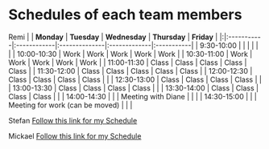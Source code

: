 # Schedules of each team members #

Remi
| | **Monday** | **Tuesday** | **Wednesday** | **Thursday** | **Friday** |
|:|:-----------|:------------|:--------------|:-------------|:-----------|
| 9:30-10:00 |            |             |               |              |            |
| 10:00-10:30 | Work       | Work        | Work          | Work         | Work       |
| 10:30-11:00 | Work       | Work        | Work          | Work         | Work       |
| 11:00-11:30 | Class      | Class       | Class         | Class        | Class      |
| 11:30-12:00 | Class      | Class       | Class         | Class        | Class      |
| 12:00-12:30 | Class      | Class       | Class         | Class        |            |
| 12:30-13:00 | Class      | Class       | Class         | Class        |            |
| 13:00-13:30 | Class      | Class       | Class         | Class        |            |
| 13:30-14:00 | Class      | Class       | Class         | Class        |            |
| 14:00-14:30 |            |             | Meeting with Diane |              |            |
| 14:30-15:00 |            |             | Meeting for work (can be moved) |              |            |

Stefan [Follow this link for my Schedule](http://www.google.com/calendar/embed?src=stefan.estrada%40gmail.com)

Mickael [Follow this link for my Schedule](http://www.google.com/calendar/embed?src=mickael.meyer%40gmail.com)